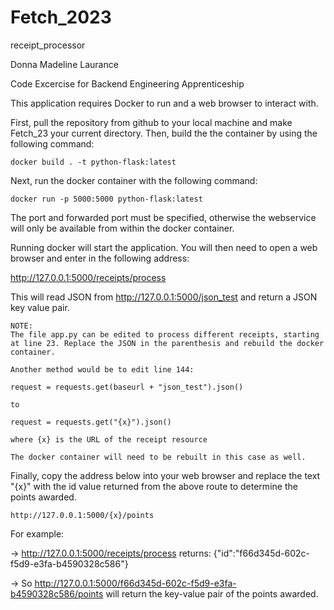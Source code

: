 # Fetch_2023
receipt_processor


Donna Madeline Laurance

Code Excercise for Backend Engineering Apprenticeship 




This application requires Docker to run and a web browser to interact with.


First, pull the repository from github to your local machine and make Fetch_23 your current directory. 
Then, build the the container by using the following command: 

    docker build . -t python-flask:latest

Next, run the docker container with the following command: 

    docker run -p 5000:5000 python-flask:latest

The port and forwarded port must be specified, otherwise the webservice will only be available from within the docker container.

Running docker will start the application. You will then need to open a web browser and enter in the following address: 

http://127.0.0.1:5000/receipts/process

This will read JSON from http://127.0.0.1:5000/json_test and return a JSON key value pair. 

    NOTE: 
    The file app.py can be edited to process different receipts, starting at line 23. Replace the JSON in the parenthesis and rebuild the docker container. 
    
    Another method would be to edit line 144: 
    
    request = requests.get(baseurl + "json_test").json()
    
    to
    
    request = requests.get("{x}").json()
    
    where {x} is the URL of the receipt resource
    
    The docker container will need to be rebuilt in this case as well.

Finally, copy the address below into your web browser and replace the text "{x}" with the id value returned from the above route to determine the points awarded. 

    http://127.0.0.1:5000/{x}/points

For example:

-> http://127.0.0.1:5000/receipts/process returns: {"id":"f66d345d-602c-f5d9-e3fa-b4590328c586"} 

-> So http://127.0.0.1:5000/f66d345d-602c-f5d9-e3fa-b4590328c586/points will return the key-value pair of the points awarded.


